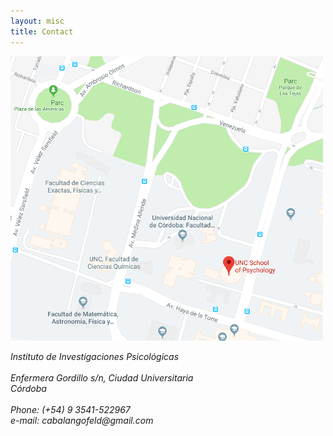 ```yaml
---
layout: misc
title: Contact
---
```


<a href="https://www.google.com/maps/@-31.4371172,-64.1895633,18.43z" target="_blank"><img class="pull-right" src="/images/campus.png"/></a>

<address>
	Instituto de Investigaciones Psicológicas<br><br>
	Enfermera Gordillo s/n, Ciudad Universitaria<br>
	Córdoba
	<br>
	<br>
	Phone: (+54) 9 3541-522967<br>
	e-mail: cabalangofeld<span style="display:none">obfuscate</span>@gmail.com<br>
	<p>&nbsp;<br> 

  <!-- <img class="pull-left" src="/images/fhcrc-logo.png">  --> 
</address>

